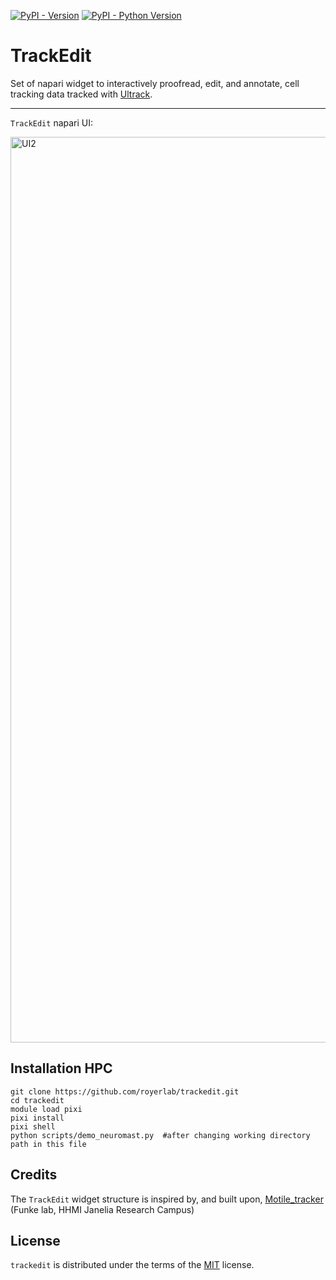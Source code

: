 [![PyPI - Version](https://img.shields.io/pypi/v/trackedit.svg)](https://pypi.org/project/trackedit)
[![PyPI - Python Version](https://img.shields.io/pypi/pyversions/trackedit.svg)](https://pypi.org/project/trackedit)

# TrackEdit

Set of napari widget to interactively proofread, edit, and annotate, cell tracking data tracked with [Ultrack](https://github.com/royerlab/ultrack). 

-----

`TrackEdit` napari UI:

<img width="1449" alt="UI2" src="https://github.com/user-attachments/assets/c9d0c209-cb87-4820-af68-1744ef4dcb90" />

## Installation HPC

```console
git clone https://github.com/royerlab/trackedit.git
cd trackedit
module load pixi
pixi install
pixi shell
python scripts/demo_neuromast.py  #after changing working directory path in this file
```

## Credits
The `TrackEdit` widget structure is inspired by, and built upon, [Motile_tracker](https://github.com/funkelab/motile_tracker) (Funke lab, HHMI Janelia Research Campus)

## License

`trackedit` is distributed under the terms of the [MIT](https://spdx.org/licenses/MIT.html) license.

